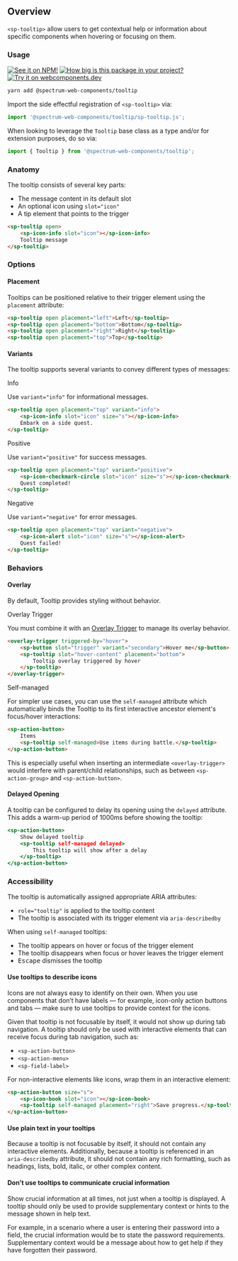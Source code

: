 ## Overview

`<sp-tooltip>` allow users to get contextual help or information about specific components when hovering or focusing on them.

### Usage

[![See it on NPM!](https://img.shields.io/npm/v/@spectrum-web-components/tooltip?style=for-the-badge)](https://www.npmjs.com/package/@spectrum-web-components/tooltip)
[![How big is this package in your project?](https://img.shields.io/bundlephobia/minzip/@spectrum-web-components/tooltip?style=for-the-badge)](https://bundlephobia.com/result?p=@spectrum-web-components/tooltip)
[![Try it on webcomponents.dev](https://img.shields.io/badge/Try%20it%20on-webcomponents.dev-green?style=for-the-badge)](https://webcomponents.dev/edit/collection/fO75441E1Q5ZlI0e9pgq/VmbuRedDUMmN4amLK7ie/src/index.ts)

```bash
yarn add @spectrum-web-components/tooltip
```

Import the side effectful registration of `<sp-tooltip>` via:

```javascript
import '@spectrum-web-components/tooltip/sp-tooltip.js';
```

When looking to leverage the `Tooltip` base class as a type and/or for extension purposes, do so via:

```javascript
import { Tooltip } from '@spectrum-web-components/tooltip';
```

### Anatomy

The tooltip consists of several key parts:

- The message content in its default slot
- An optional icon using `slot="icon"`
- A tip element that points to the trigger

```html
<sp-tooltip open>
    <sp-icon-info slot="icon"></sp-icon-info>
    Tooltip message
</sp-tooltip>
```

### Options

#### Placement

Tooltips can be positioned relative to their trigger element using the `placement` attribute:

```html
<sp-tooltip open placement="left">Left</sp-tooltip>
<sp-tooltip open placement="bottom">Bottom</sp-tooltip>
<sp-tooltip open placement="right">Right</sp-tooltip>
<sp-tooltip open placement="top">Top</sp-tooltip>
```

#### Variants

The tooltip supports several variants to convey different types of messages:

<sp-tabs selected="info" auto label="Variant Options">
<sp-tab value="info">Info</sp-tab>
<sp-tab-panel value="info">

Use `variant="info"` for informational messages.

```html
<sp-tooltip open placement="top" variant="info">
    <sp-icon-info slot="icon" size="s"></sp-icon-info>
    Embark on a side quest.
</sp-tooltip>
```

</sp-tab-panel>
<sp-tab value="positive">Positive</sp-tab>
<sp-tab-panel value="positive">

Use `variant="positive"` for success messages.

```html
<sp-tooltip open placement="top" variant="positive">
    <sp-icon-checkmark-circle slot="icon" size="s"></sp-icon-checkmark-circle>
    Quest completed!
</sp-tooltip>
```

</sp-tab-panel>
<sp-tab value="negative">Negative</sp-tab>
<sp-tab-panel value="negative">

Use `variant="negative"` for error messages.

```html
<sp-tooltip open placement="top" variant="negative">
    <sp-icon-alert slot="icon" size="s"></sp-icon-alert>
    Quest failed!
</sp-tooltip>
```

</sp-tab-panel>
</sp-tabs>

### Behaviors

#### Overlay

By default, Tooltip provides styling without behavior.

<sp-tabs selected="overlay-trigger" auto label="Overlay Behaviors">
<sp-tab value="overlay-trigger">Overlay Trigger</sp-tab>
<sp-tab-panel value="overlay-trigger">

You must combine it with an [Overlay Trigger](https://opensource.adobe.com/spectrum-web-components/components/overlay-trigger/#%22hover%22-content-only) to manage its overlay behavior.

```html
<overlay-trigger triggered-by="hover">
    <sp-button slot="trigger" variant="secondary">Hover me</sp-button>
    <sp-tooltip slot="hover-content" placement="bottom">
        Tooltip overlay triggered by hover
    </sp-tooltip>
</overlay-trigger>
```

</sp-tab-panel>
<sp-tab value="self-managed">Self-managed</sp-tab>
<sp-tab-panel value="self-managed">

For simpler use cases, you can use the `self-managed` attribute which automatically binds the Tooltip to its first interactive ancestor element's focus/hover interactions:

```html
<sp-action-button>
    Items
    <sp-tooltip self-managed>Use items during battle.</sp-tooltip>
</sp-action-button>
```

This is especially useful when inserting an intermediate `<overlay-trigger>` would interfere with parent/child relationships, such as between `<sp-action-group>` and `<sp-action-button>`.

</sp-tab-panel>
</sp-tabs>

#### Delayed Opening

A tooltip can be configured to delay its opening using the `delayed` attribute. This adds a warm-up period of 1000ms before showing the tooltip:

```htm
<sp-action-button>
    Show delayed tooltip
    <sp-tooltip self-managed delayed>
        This tooltip will show after a delay
    </sp-tooltip>
</sp-action-button>
```

### Accessibility

The tooltip is automatically assigned appropriate ARIA attributes:

- `role="tooltip"` is applied to the tooltip content
- The tooltip is associated with its trigger element via `aria-describedby`

When using `self-managed` tooltips:

- The tooltip appears on hover or focus of the trigger element
- The tooltip disappears when focus or hover leaves the trigger element
- <kbd>Escape</kbd> dismisses the tooltip

#### Use tooltips to describe icons

Icons are not always easy to identify on their own. When you use components that don’t have labels — for example, icon-only action buttons and tabs — make sure to use tooltips to provide context for the icons.

Given that tooltip is not focusable by itself, it would not show up during tab navigation. A tooltip should only be used with interactive elements that can receive focus during tab navigation, such as:

- `<sp-action-button>`
- `<sp-action-menu>`
- `<sp-field-label>`

For non-interactive elements like icons, wrap them in an interactive element:

```html
<sp-action-button size="s">
    <sp-icon-book slot="icon"></sp-icon-book>
    <sp-tooltip self-managed placement="right">Save progress.</sp-tooltip>
</sp-action-button>
```

#### Use plain text in your tooltips

Because a tooltip is not focusable by itself, it should not contain any interactive elements. Additionally, because a tooltip is referenced in an `aria-describedby` attribute, it should not contain any rich formatting, such as headings, lists, bold, italic, or other complex content.

#### Don't use tooltips to communicate crucial information

Show crucial information at all times, not just when a tooltip is displayed. A tooltip should only be used to provide supplementary context or hints to the message shown in help text.

For example, in a scenario where a user is entering their password into a field, the crucial information would be to state the password requirements. Supplementary context would be a message about how to get help if they have forgotten their password.
